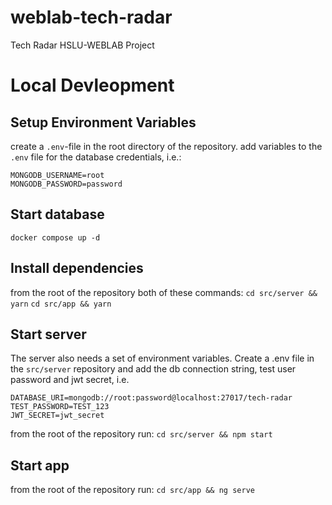 # weblab-tech-radar
Tech Radar HSLU-WEBLAB Project

# Local Devleopment
## Setup Environment Variables
create a `.env`-file in the root directory of the repository.
add variables to the `.env` file for the database credentials, i.e.:
```
MONGODB_USERNAME=root
MONGODB_PASSWORD=password
```

## Start database
`docker compose up -d`

## Install dependencies
from the root of the repository both of these commands:
`cd src/server && yarn`
`cd src/app && yarn`

## Start server
The server also needs a set of environment variables.
Create a .env file in the `src/server` repository and add the db connection string, test user password and jwt secret, i.e.
```
DATABASE_URI=mongodb://root:password@localhost:27017/tech-radar
TEST_PASSWORD=TEST_123
JWT_SECRET=jwt_secret
```

from the root of the repository run:
`cd src/server && npm start`

## Start app
from the root of the repository run:
`cd src/app && ng serve`
